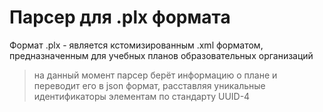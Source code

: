 # Парсер для .plx формата
  Формат .plx - является кстомизированным .xml форматом, предназначенным для учебных планов образовательных организаций

> на данный момент парсер берёт информацию о плане и переводит его в json формат, расставляя уникальные идентификаторы элементам по стандарту UUID-4
